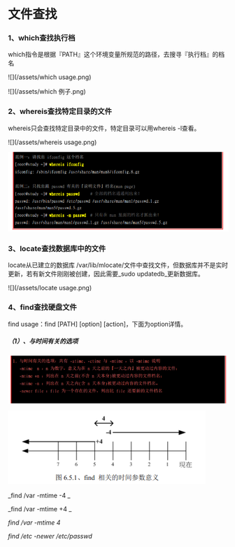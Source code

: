 # 文件查找

### 1、which查找执行档

which指令是根据『PATH』这个环境变量所规范的路径，去搜寻『执行档』的档名

![](/assets/which usage.png)

![](/assets/which 例子.png)

### 2、whereis查找特定目录的文件

whereis只会查找特定目录中的文件，特定目录可以用whereis -l查看。

![](/assets/whereis usage.png)

![](/assets/whereis用例.png)

### 3、locate查找数据库中的文件

locate从已建立的数据库 /var/lib/mlocate/文件中查找文件，但数据库并不是实时更新，若有新文件刚刚被创建，因此需要_sudo updatedb_更新数据库。

![](/assets/locate usage.png)

### 4、find查找硬盘文件

find usage：find \[PATH\] \[option\] \[action\]，下面为option详情。

##### （1）、与时间有关的选项

![](/assets/与时间相关的选项.png)

![](/assets/find相关的时间参数意义.png)

_find /var -mtime -4
_

_find /var -mtime +4
_

_find /var -mtime 4_

_find /etc -newer /etc/passwd_



